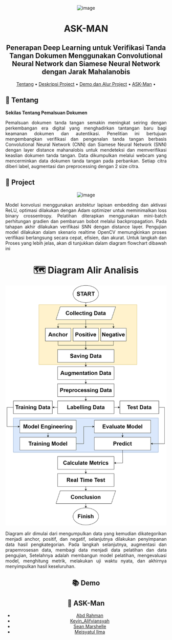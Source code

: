 <div align="center">

![image](https://github.com/user-attachments/assets/e3f87566-6217-4d7f-a2e6-38d66f59ee84)

# ASK-MAN

## Penerapan Deep Learning untuk Verifikasi Tanda Tangan Dokumen Menggunakan Convolutional Neural Network dan Siamese Neural Network dengan Jarak Mahalanobis

<p align="center">


[Tentang](#newspaper-Tentang)
•
[Deskripsi Project](#open_book-Project)
•
[Demo dan Alur Project](#books-Demo)
•
[ASK-Man](#panda_face-ASK-Man)
•
</div>

## :newspaper: Tentang

**Sekilas Tentang Pemalsuan Dokumen**

<p align="justify">
Pemalsuan dokumen tanda tangan semakin meningkat seiring dengan perkembangan era digital yang menghadirkan tantangan baru bagi keamanan dokumen dan autentikasi. Penelitian ini bertujuan mengembangkan verifikasi dan pengenalan tanda tangan berbasis Convolutional Neural Network (CNN) dan Siamese Neural Network (SNN) dengan layer distance mahanalobis untuk mendeteksi dan memverifikasi keaslian dokumen tanda tangan. Data dikumpulkan melalui webcam yang mencerminkan data dokumen tanda tangan pada perbankan. Setiap citra diberi label, augmentasi dan preprocessing dengan 2 size citra.
</p>



## :open_book: Project 

<div align="center">

![image](https://github.com/user-attachments/assets/29d16c29-7d61-41e9-b65c-d5e2be98e7ad)

<p align="center">

<p align="justify">
Model konvolusi menggunakan arsitektur lapisan embedding dan aktivasi ReLU, optimasi dilakukan dengan Adam optimizer untuk meminimalkan loss binary crossentropy. Pelatihan diterapkan menggunakan mini-batch perhitungan gradien dan pembaruan bobot melalui backpropagation. Pada tahapan akhir dilakukan verifikasi SNN dengan distance layer. Pengujian model dilakukan dalam skenario realtime OpenCV memungkinkan proses verifikasi berlangsung secara cepat, efisien, dan akurat. Untuk langkah dan Proses yang lebih jelas, akan di tunjukkan dalam diagram flowchart dibawah ini
</p>

<p align="center">

# :world_map: Diagram Alir Analisis

![WhatsApp Image 2024-10-18 at 16 00 56_4ac91ebd](https://raw.githubusercontent.com/abdul014/ASK-MAN/refs/heads/main/Pictures/alur%20proses.drawio.png)
<p align="justify">
Diagram alir dimulai dari mengumpulkan data yang kemudian dikategorikan menjadi anchor, positif, dan negatif, selanjutnya dilakukan penyimpanan data hasil pengkategorian. Pada langkah selanjutnya, augmentasi dan prapemrosesan data, membagi data menjadi data pelatihan dan data pengujian, Setelahnya adalah membangun model pelatihan, mengevaluasi model, menghitung metrik, melakukan uji waktu nyata, dan akhirnya menyimpulkan hasil keseluruhan.
</p>

</p>




## :books: Demo



## :panda_face: ASK-Man 

+ [Abd Rahman](https://github.com/abdul014/)
+ [Kevin_Alifviansyah](https://github.com/kevinsoewari/)
+ [Sean Marshelle](https://github.com/seanmarshelleproj)
+ [Meisyatul Ilma](https://github.com/meisyatulilma)

